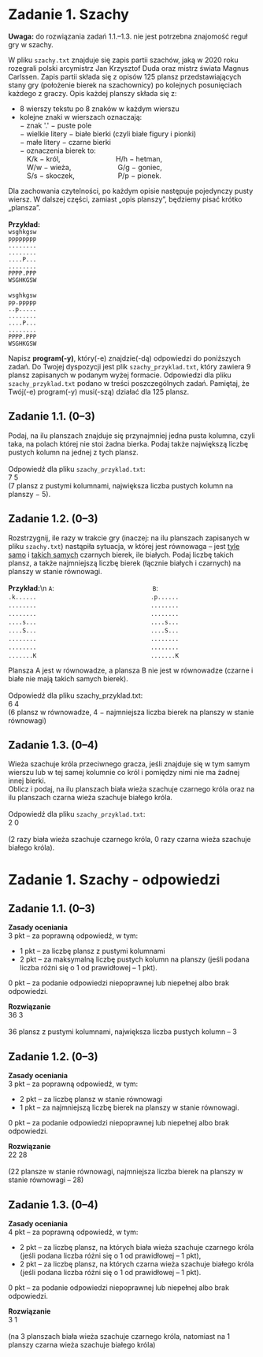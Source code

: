 Zadanie 1. Szachy
=================

**Uwaga:** do rozwiązania zadań 1.1.–1.3. nie jest potrzebna znajomość reguł gry w szachy.

W pliku `szachy.txt` znajduje się zapis partii szachów, jaką w 2020 roku rozegrali polski
arcymistrz Jan Krzysztof Duda oraz mistrz świata Magnus Carlssen. Zapis partii składa się
z opisów 125 plansz przedstawiających stany gry (położenie bierek na szachownicy) po
kolejnych posunięciach każdego z graczy. Opis każdej planszy składa się z:
- 8 wierszy tekstu po 8 znaków w każdym wierszu
- kolejne znaki w wierszach oznaczają:\
− znak '.' − puste pole\
− wielkie litery − białe bierki (czyli białe figury i pionki)\
− małe litery − czarne bierki\
− oznaczenia bierek to:\
&emsp;K/k − król, &emsp;&emsp;&emsp;&emsp;&emsp;&emsp;&emsp;&ensp; H/h − hetman,\
&emsp;W/w − wieża, &emsp;&emsp;&emsp;&emsp;&emsp;&emsp;&ensp;G/g − goniec,\
&emsp;S/s − skoczek, &emsp;&emsp;&emsp;&emsp;&emsp;&emsp;P/p − pionek.

Dla zachowania czytelności, po każdym opisie następuje pojedynczy pusty wiersz. W dalszej
części, zamiast „opis planszy”, będziemy pisać krótko „plansza”.\
\
**Przykład:**\
`wsghkgsw`\
`pppppppp`\
`........`\
`........`\
`....P...`\
`........`\
`PPPP.PPP`\
`WSGHKGSW`\
\
`wsghkgsw`\
`pp.ppppp`\
`..p.....`\
`........`\
`....P...`\
`........`\
`PPPP.PPP`\
`WSGHKGSW`

Napisz **program(-y)**, który(-e) znajdzie(-dą) odpowiedzi do poniższych zadań.
Do Twojej dyspozycji jest plik `szachy_przyklad.txt`, który zawiera 9 plansz zapisanych
w podanym wyżej formacie. Odpowiedzi dla pliku `szachy_przyklad.txt` podano w treści
poszczególnych zadań. Pamiętaj, że Twój(-e) program(-y) musi(-szą) działać dla 125 plansz.

## Zadanie 1.1. (0–3)

Podaj, na ilu planszach znajduje się przynajmniej jedna pusta kolumna, czyli taka, na polach
której nie stoi żadna bierka. Podaj także największą liczbę pustych kolumn na jednej z tych
plansz.\
\
Odpowiedź dla pliku `szachy_przyklad.txt`:\
7 5\
(7 plansz z pustymi kolumnami, największa liczba pustych kolumn na planszy − 5).

## Zadanie 1.2. (0–3)

Rozstrzygnij, ile razy w trakcie gry (inaczej: na ilu planszach zapisanych w pliku
`szachy.txt`) nastąpiła sytuacja, w której jest równowaga – jest <ins>tyle samo</ins> i <ins>takich samych</ins>
czarnych bierek, ile białych. Podaj liczbę takich plansz, a także najmniejszą liczbę bierek
(łącznie białych i czarnych) na planszy w stanie równowagi.\
\
**Przykład:**\n
`A`: &emsp;&emsp;&emsp;&emsp;&emsp;&emsp;&emsp;&emsp;&emsp;&emsp;&emsp;&emsp;&emsp;&emsp;`B`:\
`.k......` &emsp;&emsp;&emsp;&emsp;&emsp;&emsp;&emsp;&emsp;&emsp;&emsp;&emsp;&emsp;&emsp;&emsp;&emsp;&emsp; `.p......`\
`........` &emsp;&emsp;&emsp;&emsp;&emsp;&emsp;&emsp;&emsp;&emsp;&emsp;&emsp;&emsp;&emsp;&emsp;&emsp;&emsp; `........`\
`........` &emsp;&emsp;&emsp;&emsp;&emsp;&emsp;&emsp;&emsp;&emsp;&emsp;&emsp;&emsp;&emsp;&emsp;&emsp;&emsp; `........`\
`....s...` &emsp;&emsp;&emsp;&emsp;&emsp;&emsp;&emsp;&emsp;&emsp;&emsp;&emsp;&emsp;&emsp;&emsp;&emsp;&emsp; `....s...`\
`....S...` &emsp;&emsp;&emsp;&emsp;&emsp;&emsp;&emsp;&emsp;&emsp;&emsp;&emsp;&emsp;&emsp;&emsp;&emsp;&emsp; `....S...`\
`........` &emsp;&emsp;&emsp;&emsp;&emsp;&emsp;&emsp;&emsp;&emsp;&emsp;&emsp;&emsp;&emsp;&emsp;&emsp;&emsp; `........`\
`........` &emsp;&emsp;&emsp;&emsp;&emsp;&emsp;&emsp;&emsp;&emsp;&emsp;&emsp;&emsp;&emsp;&emsp;&emsp;&emsp; `........`\
`.......K` &emsp;&emsp;&emsp;&emsp;&emsp;&emsp;&emsp;&emsp;&emsp;&emsp;&emsp;&emsp;&emsp;&emsp;&emsp;&emsp; `.......K`

Plansza A jest w równowadze, a plansza B nie jest w równowadze (czarne i białe nie mają
takich samych bierek).\
\
Odpowiedź dla pliku szachy_przyklad.txt:\
6 4\
(6 plansz w równowadze, 4 − najmniejsza liczba bierek na planszy w stanie równowagi)

## Zadanie 1.3. (0–4)

Wieża szachuje króla przeciwnego gracza, jeśli znajduje się w tym samym wierszu lub w tej
samej kolumnie co król i pomiędzy nimi nie ma żadnej innej bierki.\
Oblicz i podaj, na ilu planszach biała wieża szachuje czarnego króla oraz na ilu planszach
czarna wieża szachuje białego króla.\
\
Odpowiedź dla pliku `szachy_przyklad.txt`:\
2 0\
\
(2 razy biała wieża szachuje czarnego króla, 0 razy czarna wieża szachuje białego króla).

Zadanie 1. Szachy - odpowiedzi
=================

## Zadanie 1.1. (0–3)
**Zasady oceniania**\
3 pkt – za poprawną odpowiedź, w tym:
- 1 pkt – za liczbę plansz z pustymi kolumnami
- 2 pkt – za maksymalną liczbę pustych kolumn na planszy (jeśli podana liczba
różni się o 1 od prawidłowej – 1 pkt).

0 pkt – za podanie odpowiedzi niepoprawnej lub niepełnej albo brak odpowiedzi.

**Rozwiązanie**\
36 3\
\
36 plansz z pustymi kolumnami, największa liczba pustych kolumn – 3

## Zadanie 1.2. (0–3)
**Zasady oceniania**\
3 pkt – za poprawną odpowiedź, w tym:
- 2 pkt – za liczbę plansz w stanie równowagi
- 1 pkt – za najmniejszą liczbę bierek na planszy w stanie równowagi.

0 pkt – za podanie odpowiedzi niepoprawnej lub niepełnej albo brak odpowiedzi.

**Rozwiązanie**\
22 28\
\
(22 plansze w stanie równowagi, najmniejsza liczba bierek na planszy w stanie równowagi – 28)

## Zadanie 1.3. (0–4)
**Zasady oceniania**\
4 pkt – za poprawną odpowiedź, w tym:
- 2 pkt – za liczbę plansz, na których biała wieża szachuje czarnego króla (jeśli podana
liczba różni się o 1 od prawidłowej – 1 pkt),
- 2 pkt – za liczbę plansz, na których czarna wieża szachuje białego króla (jeśli podana
liczba różni się o 1 od prawidłowej – 1 pkt).

0 pkt – za podanie odpowiedzi niepoprawnej lub niepełnej albo brak odpowiedzi.

**Rozwiązanie**\
3 1\
\
(na 3 planszach biała wieża szachuje czarnego króla, natomiast na 1 planszy czarna wieża
szachuje białego króla)
